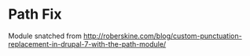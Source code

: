 Path Fix
========

Module snatched from http://roberskine.com/blog/custom-punctuation-replacement-in-drupal-7-with-the-path-module/

